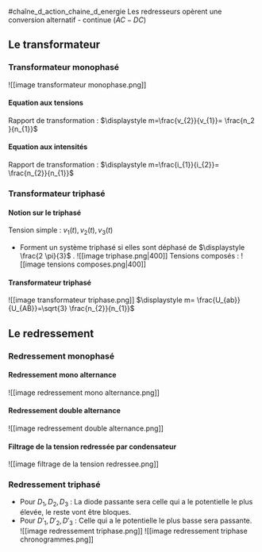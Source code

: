 #chaîne_d_action_chaine_d_energie
Les redresseurs opèrent une conversion alternatif - continue $(AC-DC)$ 
## Le transformateur
### Transformateur monophasé 
![[image transformateur monophase.png]]
#### Equation aux tensions
Rapport de transformation : $\displaystyle m=\frac{v_{2}}{v_{1}}= \frac{n_2 }{n_{1}}$ 
#### Equation aux intensités 
Rapport de transformation : $\displaystyle m=\frac{i_{1}}{i_{2}}= \frac{n_{2}}{n_{1}}$ 
### Transformateur triphasé 
#### Notion sur le triphasé 
Tension simple : $v_{1}(t), v_{2}(t), v_{3}(t)$ 
- Forment un système triphasé si elles sont déphasé de $\displaystyle \frac{2 \pi}{3}$ .
![[image triphase.png|400]]
Tensions composés : 
![[image tensions composes.png|400]]
#### Transformateur triphasé 
![[image transformateur triphase.png]]
$\displaystyle m= \frac{U_{ab}}{U_{AB}}=\sqrt{3} \frac{n_{2}}{n_{1}}$ 

## Le redressement 
### Redressement monophasé 
#### Redressement mono alternance 
![[image redressement mono alternance.png]]
#### Redressement double alternance
![[image redressement double alternance.png]]
#### Filtrage de la tension redressée par condensateur 
![[image filtrage de la tension redressee.png]]
### Redressement triphasé

- Pour $D_{1}, D_{2},D_{3}$ : La diode passante sera celle qui a le potentielle le plus élevée, le reste vont être bloques.
- Pour $D'_{1}, D'_{2},D'_{3}$ : Celle qui a le potentielle le plus basse sera passante.  
![[image redressement triphase.png]]
![[image redressement triphase chronogrammes.png]]